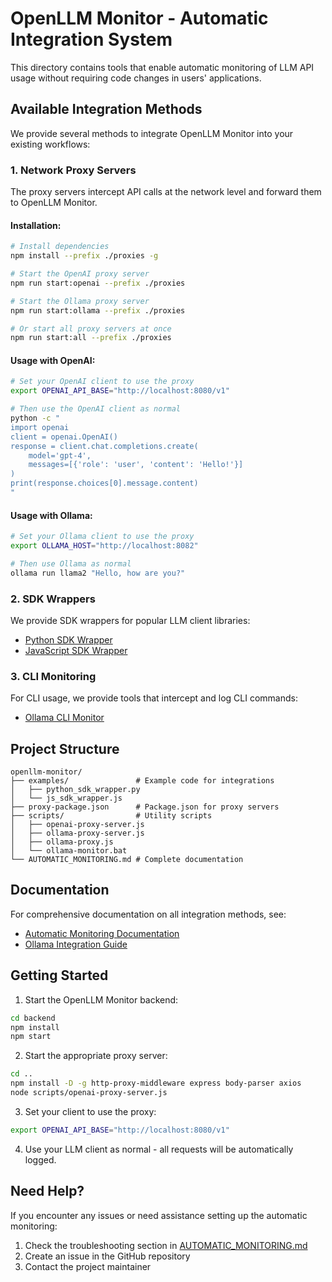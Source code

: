 # OpenLLM Monitor - Automatic Integration System

This directory contains tools that enable automatic monitoring of LLM API usage without requiring code changes in users' applications.

## Available Integration Methods

We provide several methods to integrate OpenLLM Monitor into your existing workflows:

### 1. Network Proxy Servers

The proxy servers intercept API calls at the network level and forward them to OpenLLM Monitor.

#### Installation:

```bash
# Install dependencies
npm install --prefix ./proxies -g

# Start the OpenAI proxy server
npm run start:openai --prefix ./proxies

# Start the Ollama proxy server
npm run start:ollama --prefix ./proxies

# Or start all proxy servers at once
npm run start:all --prefix ./proxies
```

#### Usage with OpenAI:

```bash
# Set your OpenAI client to use the proxy
export OPENAI_API_BASE="http://localhost:8080/v1"

# Then use the OpenAI client as normal
python -c "
import openai
client = openai.OpenAI()
response = client.chat.completions.create(
    model='gpt-4',
    messages=[{'role': 'user', 'content': 'Hello!'}]
)
print(response.choices[0].message.content)
"
```

#### Usage with Ollama:

```bash
# Set your Ollama client to use the proxy
export OLLAMA_HOST="http://localhost:8082"

# Then use Ollama as normal
ollama run llama2 "Hello, how are you?"
```

### 2. SDK Wrappers

We provide SDK wrappers for popular LLM client libraries:

- [Python SDK Wrapper](examples/python_sdk_wrapper.py)
- [JavaScript SDK Wrapper](examples/js_sdk_wrapper.js)

### 3. CLI Monitoring

For CLI usage, we provide tools that intercept and log CLI commands:

- [Ollama CLI Monitor](scripts/ollama-proxy.js)

## Project Structure

```
openllm-monitor/
├── examples/               # Example code for integrations
│   ├── python_sdk_wrapper.py
│   └── js_sdk_wrapper.js
├── proxy-package.json      # Package.json for proxy servers
├── scripts/                # Utility scripts
│   ├── openai-proxy-server.js
│   ├── ollama-proxy-server.js
│   ├── ollama-proxy.js
│   └── ollama-monitor.bat
└── AUTOMATIC_MONITORING.md # Complete documentation
```

## Documentation

For comprehensive documentation on all integration methods, see:

- [Automatic Monitoring Documentation](AUTOMATIC_MONITORING.md)
- [Ollama Integration Guide](OLLAMA_GUIDE.md)

## Getting Started

1. Start the OpenLLM Monitor backend:

```bash
cd backend
npm install
npm start
```

2. Start the appropriate proxy server:

```bash
cd ..
npm install -D -g http-proxy-middleware express body-parser axios
node scripts/openai-proxy-server.js
```

3. Set your client to use the proxy:

```bash
export OPENAI_API_BASE="http://localhost:8080/v1"
```

4. Use your LLM client as normal - all requests will be automatically logged.

## Need Help?

If you encounter any issues or need assistance setting up the automatic monitoring:

1. Check the troubleshooting section in [AUTOMATIC_MONITORING.md](AUTOMATIC_MONITORING.md)
2. Create an issue in the GitHub repository
3. Contact the project maintainer
